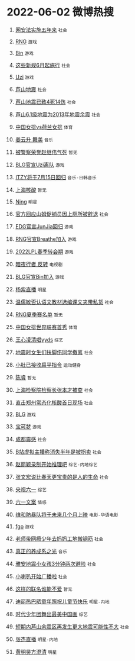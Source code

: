 # 2022-06-02 微博热搜 
1. [网安法实施五年来](https://m.weibo.cn/search?containerid=100103type%3D1%26t%3D10%26q%3D%23%E7%BD%91%E5%AE%89%E6%B3%95%E5%AE%9E%E6%96%BD%E4%BA%94%E5%B9%B4%E6%9D%A5%23&stream_entry_id=51&isnewpage=1&extparam=seat%3D1%26cate%3D10103%26dgr%3D0%26filter_type%3Drealtimehot%26c_type%3D51%26pos%3D0%26display_time%3D1654099440%26pre_seqid%3D16540994408469327044391&luicode=10000011&lfid=106003type%3D25%26t%3D3%26disable_hot%3D1%26filter_type%3Drealtimehot) `社会` 

2. [RNG](https://m.weibo.cn/search?containerid=100103type%3D1%26t%3D10%26q%3D%23RNG%23&stream_entry_id=31&isnewpage=1&extparam=seat%3D1%26dgr%3D0%26realpos%3D1%26lcate%3D5001%26cate%3D0%26flag%3D1%26filter_type%3Drealtimehot%26c_type%3D31%26pos%3D0%26display_time%3D1654099440%26pre_seqid%3D16540994408469327044391&luicode=10000011&lfid=106003type%3D25%26t%3D3%26disable_hot%3D1%26filter_type%3Drealtimehot) `游戏` 

3. [Bin](https://m.weibo.cn/search?containerid=100103type%3D1%26t%3D10%26q%3DBin&stream_entry_id=31&isnewpage=1&extparam=seat%3D1%26dgr%3D0%26realpos%3D2%26lcate%3D5001%26cate%3D0%26flag%3D16%26filter_type%3Drealtimehot%26c_type%3D31%26pos%3D1%26display_time%3D1654099440%26pre_seqid%3D16540994408469327044391&luicode=10000011&lfid=106003type%3D25%26t%3D3%26disable_hot%3D1%26filter_type%3Drealtimehot) `游戏` 

4. [这些新规6月起施行](https://m.weibo.cn/search?containerid=100103type%3D1%26t%3D10%26q%3D%23%E8%BF%99%E4%BA%9B%E6%96%B0%E8%A7%846%E6%9C%88%E8%B5%B7%E6%96%BD%E8%A1%8C%23&stream_entry_id=31&isnewpage=1&extparam=seat%3D1%26dgr%3D0%26realpos%3D3%26lcate%3D5001%26cate%3D0%26flag%3D0%26filter_type%3Drealtimehot%26c_type%3D31%26pos%3D2%26display_time%3D1654099440%26pre_seqid%3D16540994408469327044391&luicode=10000011&lfid=106003type%3D25%26t%3D3%26disable_hot%3D1%26filter_type%3Drealtimehot) `社会` 

5. [Uzi](https://m.weibo.cn/search?containerid=100103type%3D1%26t%3D10%26q%3DUzi&stream_entry_id=31&isnewpage=1&extparam=seat%3D1%26dgr%3D0%26realpos%3D4%26lcate%3D5001%26cate%3D0%26flag%3D1%26filter_type%3Drealtimehot%26c_type%3D31%26pos%3D3%26display_time%3D1654099440%26pre_seqid%3D16540994408469327044391&luicode=10000011&lfid=106003type%3D25%26t%3D3%26disable_hot%3D1%26filter_type%3Drealtimehot) `游戏` 

6. [芦山地震](https://m.weibo.cn/search?containerid=100103type%3D1%26t%3D10%26q%3D%23%E8%8A%A6%E5%B1%B1%E5%9C%B0%E9%9C%87%23&stream_entry_id=31&isnewpage=1&extparam=seat%3D1%26dgr%3D0%26realpos%3D5%26lcate%3D5001%26cate%3D0%26flag%3D16%26filter_type%3Drealtimehot%26c_type%3D31%26pos%3D4%26display_time%3D1654099440%26pre_seqid%3D16540994408469327044391&luicode=10000011&lfid=106003type%3D25%26t%3D3%26disable_hot%3D1%26filter_type%3Drealtimehot) `社会` 

7. [芦山地震已致4死14伤](https://m.weibo.cn/search?containerid=100103type%3D1%26t%3D10%26q%3D%23%E8%8A%A6%E5%B1%B1%E5%9C%B0%E9%9C%87%E5%B7%B2%E8%87%B44%E6%AD%BB14%E4%BC%A4%23&stream_entry_id=31&isnewpage=1&extparam=seat%3D1%26dgr%3D0%26realpos%3D6%26lcate%3D5001%26cate%3D0%26flag%3D16%26filter_type%3Drealtimehot%26c_type%3D31%26pos%3D5%26display_time%3D1654099440%26pre_seqid%3D16540994408469327044391&luicode=10000011&lfid=106003type%3D25%26t%3D3%26disable_hot%3D1%26filter_type%3Drealtimehot) `社会` 

8. [芦山6.1级地震为2013年地震余震](https://m.weibo.cn/search?containerid=100103type%3D1%26t%3D10%26q%3D%23%E8%8A%A6%E5%B1%B16.1%E7%BA%A7%E5%9C%B0%E9%9C%87%E4%B8%BA2013%E5%B9%B4%E5%9C%B0%E9%9C%87%E4%BD%99%E9%9C%87%23&stream_entry_id=31&isnewpage=1&extparam=seat%3D1%26dgr%3D0%26realpos%3D7%26lcate%3D5001%26cate%3D0%26flag%3D0%26filter_type%3Drealtimehot%26c_type%3D31%26pos%3D6%26display_time%3D1654099440%26pre_seqid%3D16540994408469327044391&luicode=10000011&lfid=106003type%3D25%26t%3D3%26disable_hot%3D1%26filter_type%3Drealtimehot) `社会` 

9. [中国女排vs荷兰女排](http://m.weibo.cn/c/wbox?&id=j84w2uenjc&roomid=10102&q=%23%E4%B8%AD%E5%9B%BD%E5%A5%B3%E6%8E%92vs%E8%8D%B7%E5%85%B0%E5%A5%B3%E6%8E%92%23&extparam=seat%3D1%26dgr%3D0%26realpos%3D8%26lcate%3D5001%26cate%3D0%26flag%3D1%26filter_type%3Drealtimehot%26c_type%3D31%26pos%3D7%26display_time%3D1654099440%26pre_seqid%3D16540994408469327044391&luicode=10000011&lfid=106003type%3D25%26t%3D3%26disable_hot%3D1%26filter_type%3Drealtimehot) `体育` 

10. [姜云升 舞美](https://m.weibo.cn/search?containerid=100103type%3D1%26t%3D10%26q%3D%E5%A7%9C%E4%BA%91%E5%8D%87+%E8%88%9E%E7%BE%8E&stream_entry_id=31&isnewpage=1&extparam=seat%3D1%26dgr%3D0%26realpos%3D9%26lcate%3D5001%26cate%3D0%26flag%3D0%26filter_type%3Drealtimehot%26c_type%3D31%26pos%3D8%26display_time%3D1654099440%26pre_seqid%3D16540994408469327044391&luicode=10000011&lfid=106003type%3D25%26t%3D3%26disable_hot%3D1%26filter_type%3Drealtimehot) `音乐` 

11. [被警察荣誉赵继伟气死](https://m.weibo.cn/search?containerid=100103type%3D1%26t%3D10%26q%3D%E8%A2%AB%E8%AD%A6%E5%AF%9F%E8%8D%A3%E8%AA%89%E8%B5%B5%E7%BB%A7%E4%BC%9F%E6%B0%94%E6%AD%BB&stream_entry_id=31&isnewpage=1&extparam=seat%3D1%26dgr%3D0%26realpos%3D10%26lcate%3D5001%26cate%3D0%26flag%3D1%26filter_type%3Drealtimehot%26c_type%3D31%26pos%3D9%26display_time%3D1654099440%26pre_seqid%3D16540994408469327044391&luicode=10000011&lfid=106003type%3D25%26t%3D3%26disable_hot%3D1%26filter_type%3Drealtimehot) `暂无` 

12. [BLG官宣Uzi离队](https://m.weibo.cn/search?containerid=100103type%3D1%26t%3D10%26q%3D%23BLG%E5%AE%98%E5%AE%A3Uzi%E7%A6%BB%E9%98%9F%23&stream_entry_id=31&isnewpage=1&extparam=seat%3D1%26dgr%3D0%26realpos%3D11%26lcate%3D5001%26cate%3D0%26flag%3D1%26filter_type%3Drealtimehot%26c_type%3D31%26pos%3D10%26display_time%3D1654099440%26pre_seqid%3D16540994408469327044391&luicode=10000011&lfid=106003type%3D25%26t%3D3%26disable_hot%3D1%26filter_type%3Drealtimehot) `游戏` 

13. [ITZY将于7月15日回归](https://m.weibo.cn/search?containerid=100103type%3D1%26t%3D10%26q%3D%23ITZY%E5%B0%86%E4%BA%8E7%E6%9C%8815%E6%97%A5%E5%9B%9E%E5%BD%92%23&stream_entry_id=31&isnewpage=1&extparam=seat%3D1%26dgr%3D0%26realpos%3D12%26lcate%3D5001%26cate%3D0%26flag%3D1%26filter_type%3Drealtimehot%26c_type%3D31%26pos%3D11%26display_time%3D1654099440%26pre_seqid%3D16540994408469327044391&luicode=10000011&lfid=106003type%3D25%26t%3D3%26disable_hot%3D1%26filter_type%3Drealtimehot) `音乐-日韩音乐` 

14. [上海核酸](https://m.weibo.cn/search?containerid=100103type%3D1%26t%3D10%26q%3D%23%E4%B8%8A%E6%B5%B7%E6%A0%B8%E9%85%B8%23&stream_entry_id=31&isnewpage=1&extparam=seat%3D1%26dgr%3D0%26realpos%3D13%26lcate%3D5001%26cate%3D0%26flag%3D0%26filter_type%3Drealtimehot%26c_type%3D31%26pos%3D12%26display_time%3D1654099440%26pre_seqid%3D16540994408469327044391&luicode=10000011&lfid=106003type%3D25%26t%3D3%26disable_hot%3D1%26filter_type%3Drealtimehot) `暂无` 

15. [Ning](https://m.weibo.cn/search?containerid=100103type%3D1%26t%3D10%26q%3DNing&stream_entry_id=31&isnewpage=1&extparam=seat%3D1%26dgr%3D0%26realpos%3D14%26lcate%3D5001%26cate%3D0%26flag%3D1%26filter_type%3Drealtimehot%26c_type%3D31%26pos%3D13%26display_time%3D1654099440%26pre_seqid%3D16540994408469327044391&luicode=10000011&lfid=106003type%3D25%26t%3D3%26disable_hot%3D1%26filter_type%3Drealtimehot) `明星` 

16. [官方回应山姆促销员因上厕所被辞退](https://m.weibo.cn/search?containerid=100103type%3D1%26t%3D10%26q%3D%23%E5%AE%98%E6%96%B9%E5%9B%9E%E5%BA%94%E5%B1%B1%E5%A7%86%E4%BF%83%E9%94%80%E5%91%98%E5%9B%A0%E4%B8%8A%E5%8E%95%E6%89%80%E8%A2%AB%E8%BE%9E%E9%80%80%23&stream_entry_id=31&isnewpage=1&extparam=seat%3D1%26dgr%3D0%26realpos%3D15%26lcate%3D5001%26cate%3D0%26flag%3D0%26filter_type%3Drealtimehot%26c_type%3D31%26pos%3D14%26display_time%3D1654099440%26pre_seqid%3D16540994408469327044391&luicode=10000011&lfid=106003type%3D25%26t%3D3%26disable_hot%3D1%26filter_type%3Drealtimehot) `社会` 

17. [EDG官宣JunJia回归](https://m.weibo.cn/search?containerid=100103type%3D1%26t%3D10%26q%3D%23EDG%E5%AE%98%E5%AE%A3JunJia%E5%9B%9E%E5%BD%92%23&stream_entry_id=31&isnewpage=1&extparam=seat%3D1%26dgr%3D0%26realpos%3D16%26lcate%3D5001%26cate%3D0%26flag%3D0%26filter_type%3Drealtimehot%26c_type%3D31%26pos%3D15%26display_time%3D1654099440%26pre_seqid%3D16540994408469327044391&luicode=10000011&lfid=106003type%3D25%26t%3D3%26disable_hot%3D1%26filter_type%3Drealtimehot) `游戏` 

18. [RNG官宣Breathe加入](https://m.weibo.cn/search?containerid=100103type%3D1%26t%3D10%26q%3D%23RNG%E5%AE%98%E5%AE%A3Breathe%E5%8A%A0%E5%85%A5%23&stream_entry_id=31&isnewpage=1&extparam=seat%3D1%26dgr%3D0%26realpos%3D17%26lcate%3D5001%26cate%3D0%26flag%3D1%26filter_type%3Drealtimehot%26c_type%3D31%26pos%3D16%26display_time%3D1654099440%26pre_seqid%3D16540994408469327044391&luicode=10000011&lfid=106003type%3D25%26t%3D3%26disable_hot%3D1%26filter_type%3Drealtimehot) `游戏` 

19. [2022LPL春季转会期](https://m.weibo.cn/search?containerid=100103type%3D1%26t%3D10%26q%3D%232022LPL%E6%98%A5%E5%AD%A3%E8%BD%AC%E4%BC%9A%E6%9C%9F%23&stream_entry_id=31&isnewpage=1&extparam=seat%3D1%26dgr%3D0%26realpos%3D18%26lcate%3D5001%26cate%3D0%26flag%3D1%26filter_type%3Drealtimehot%26c_type%3D31%26pos%3D17%26display_time%3D1654099440%26pre_seqid%3D16540994408469327044391&luicode=10000011&lfid=106003type%3D25%26t%3D3%26disable_hot%3D1%26filter_type%3Drealtimehot) `游戏` 

20. [暗夜行者 反转](https://m.weibo.cn/search?containerid=100103type%3D1%26t%3D10%26q%3D%E6%9A%97%E5%A4%9C%E8%A1%8C%E8%80%85+%E5%8F%8D%E8%BD%AC&stream_entry_id=31&isnewpage=1&extparam=seat%3D1%26dgr%3D0%26realpos%3D19%26lcate%3D5001%26cate%3D0%26flag%3D0%26filter_type%3Drealtimehot%26c_type%3D31%26pos%3D18%26display_time%3D1654099440%26pre_seqid%3D16540994408469327044391&luicode=10000011&lfid=106003type%3D25%26t%3D3%26disable_hot%3D1%26filter_type%3Drealtimehot) `电视剧` 

21. [BLG官宣Bin加入](https://m.weibo.cn/search?containerid=100103type%3D1%26t%3D10%26q%3D%23BLG%E5%AE%98%E5%AE%A3Bin%E5%8A%A0%E5%85%A5%23&stream_entry_id=31&isnewpage=1&extparam=seat%3D1%26dgr%3D0%26realpos%3D20%26lcate%3D5001%26cate%3D0%26flag%3D1%26filter_type%3Drealtimehot%26c_type%3D31%26pos%3D19%26display_time%3D1654099440%26pre_seqid%3D16540994408469327044391&luicode=10000011&lfid=106003type%3D25%26t%3D3%26disable_hot%3D1%26filter_type%3Drealtimehot) `游戏` 

22. [杨紫直播](https://m.weibo.cn/search?containerid=100103type%3D1%26t%3D10%26q%3D%E6%9D%A8%E7%B4%AB%E7%9B%B4%E6%92%AD&stream_entry_id=31&isnewpage=1&extparam=seat%3D1%26dgr%3D0%26realpos%3D21%26lcate%3D5001%26cate%3D0%26flag%3D1%26filter_type%3Drealtimehot%26c_type%3D31%26pos%3D20%26display_time%3D1654099440%26pre_seqid%3D16540994408469327044391&luicode=10000011&lfid=106003type%3D25%26t%3D3%26disable_hot%3D1%26filter_type%3Drealtimehot) `明星` 

23. [温儒敏否认语文教材选编课文夹带私货](https://m.weibo.cn/search?containerid=100103type%3D1%26t%3D10%26q%3D%23%E6%B8%A9%E5%84%92%E6%95%8F%E5%90%A6%E8%AE%A4%E8%AF%AD%E6%96%87%E6%95%99%E6%9D%90%E9%80%89%E7%BC%96%E8%AF%BE%E6%96%87%E5%A4%B9%E5%B8%A6%E7%A7%81%E8%B4%A7%23&stream_entry_id=31&isnewpage=1&extparam=seat%3D1%26dgr%3D0%26realpos%3D22%26lcate%3D5001%26cate%3D0%26flag%3D0%26filter_type%3Drealtimehot%26c_type%3D31%26pos%3D21%26display_time%3D1654099440%26pre_seqid%3D16540994408469327044391&luicode=10000011&lfid=106003type%3D25%26t%3D3%26disable_hot%3D1%26filter_type%3Drealtimehot) `社会` 

24. [RNG夏季赛名单](https://m.weibo.cn/search?containerid=100103type%3D1%26t%3D10%26q%3DRNG%E5%A4%8F%E5%AD%A3%E8%B5%9B%E5%90%8D%E5%8D%95&stream_entry_id=31&isnewpage=1&extparam=seat%3D1%26dgr%3D0%26realpos%3D23%26lcate%3D5001%26cate%3D0%26flag%3D1%26filter_type%3Drealtimehot%26c_type%3D31%26pos%3D22%26display_time%3D1654099440%26pre_seqid%3D16540994408469327044391&luicode=10000011&lfid=106003type%3D25%26t%3D3%26disable_hot%3D1%26filter_type%3Drealtimehot) `暂无` 

25. [中国女排世界联赛首秀](https://m.weibo.cn/search?containerid=100103type%3D1%26t%3D10%26q%3D%23%E4%B8%AD%E5%9B%BD%E5%A5%B3%E6%8E%92%E4%B8%96%E7%95%8C%E8%81%94%E8%B5%9B%E9%A6%96%E7%A7%80%23&stream_entry_id=31&isnewpage=1&extparam=seat%3D1%26dgr%3D0%26realpos%3D24%26lcate%3D5001%26cate%3D0%26flag%3D1%26filter_type%3Drealtimehot%26c_type%3D31%26pos%3D23%26display_time%3D1654099440%26pre_seqid%3D16540994408469327044391&luicode=10000011&lfid=106003type%3D25%26t%3D3%26disable_hot%3D1%26filter_type%3Drealtimehot) `体育` 

26. [王心凌清唱yyds](https://m.weibo.cn/search?containerid=100103type%3D1%26t%3D10%26q%3D%23%E7%8E%8B%E5%BF%83%E5%87%8C%E6%B8%85%E5%94%B1yyds%23&stream_entry_id=31&isnewpage=1&extparam=seat%3D1%26dgr%3D0%26realpos%3D25%26lcate%3D5001%26cate%3D0%26flag%3D0%26filter_type%3Drealtimehot%26c_type%3D31%26pos%3D24%26display_time%3D1654099440%26pre_seqid%3D16540994408469327044391&luicode=10000011&lfid=106003type%3D25%26t%3D3%26disable_hot%3D1%26filter_type%3Drealtimehot) `综艺` 

27. [地震时女生们扶脚伤同学撤离](https://m.weibo.cn/search?containerid=100103type%3D1%26t%3D10%26q%3D%23%E5%9C%B0%E9%9C%87%E6%97%B6%E5%A5%B3%E7%94%9F%E4%BB%AC%E6%89%B6%E8%84%9A%E4%BC%A4%E5%90%8C%E5%AD%A6%E6%92%A4%E7%A6%BB%23&stream_entry_id=31&isnewpage=1&extparam=seat%3D1%26dgr%3D0%26realpos%3D26%26lcate%3D5001%26cate%3D0%26flag%3D0%26filter_type%3Drealtimehot%26c_type%3D31%26pos%3D25%26display_time%3D1654099440%26pre_seqid%3D16540994408469327044391&luicode=10000011&lfid=106003type%3D25%26t%3D3%26disable_hot%3D1%26filter_type%3Drealtimehot) `社会` 

28. [小肚已接收扁平指令](https://m.weibo.cn/search?containerid=100103type%3D1%26t%3D10%26q%3D%23%E5%B0%8F%E8%82%9A%E5%B7%B2%E6%8E%A5%E6%94%B6%E6%89%81%E5%B9%B3%E6%8C%87%E4%BB%A4%23&stream_entry_id=31&isnewpage=1&extparam=seat%3D1%26dgr%3D0%26realpos%3D27%26lcate%3D5001%26cate%3D0%26flag%3D1%26filter_type%3Drealtimehot%26c_type%3D31%26pos%3D26%26display_time%3D1654099440%26pre_seqid%3D16540994408469327044391&luicode=10000011&lfid=106003type%3D25%26t%3D3%26disable_hot%3D1%26filter_type%3Drealtimehot) `运动健身` 

29. [陈睿](https://m.weibo.cn/search?containerid=100103type%3D1%26t%3D10%26q%3D%E9%99%88%E7%9D%BF&stream_entry_id=31&isnewpage=1&extparam=seat%3D1%26dgr%3D0%26realpos%3D28%26lcate%3D5001%26cate%3D0%26flag%3D1%26filter_type%3Drealtimehot%26c_type%3D31%26pos%3D27%26display_time%3D1654099440%26pre_seqid%3D16540994408469327044391&luicode=10000011&lfid=106003type%3D25%26t%3D3%26disable_hot%3D1%26filter_type%3Drealtimehot) `暂无` 

30. [上海检察院检察长张本才被查](https://m.weibo.cn/search?containerid=100103type%3D1%26t%3D10%26q%3D%23%E4%B8%8A%E6%B5%B7%E6%A3%80%E5%AF%9F%E9%99%A2%E6%A3%80%E5%AF%9F%E9%95%BF%E5%BC%A0%E6%9C%AC%E6%89%8D%E8%A2%AB%E6%9F%A5%23&stream_entry_id=31&isnewpage=1&extparam=seat%3D1%26dgr%3D0%26realpos%3D29%26lcate%3D5001%26cate%3D0%26flag%3D0%26filter_type%3Drealtimehot%26c_type%3D31%26pos%3D28%26display_time%3D1654099440%26pre_seqid%3D16540994408469327044391&luicode=10000011&lfid=106003type%3D25%26t%3D3%26disable_hot%3D1%26filter_type%3Drealtimehot) `社会` 

31. [直击郑州常态化核酸首日现场](https://m.weibo.cn/search?containerid=100103type%3D1%26t%3D10%26q%3D%23%E7%9B%B4%E5%87%BB%E9%83%91%E5%B7%9E%E5%B8%B8%E6%80%81%E5%8C%96%E6%A0%B8%E9%85%B8%E9%A6%96%E6%97%A5%E7%8E%B0%E5%9C%BA%23&stream_entry_id=31&isnewpage=1&extparam=seat%3D1%26dgr%3D0%26realpos%3D30%26lcate%3D5001%26cate%3D0%26flag%3D0%26filter_type%3Drealtimehot%26c_type%3D31%26pos%3D29%26display_time%3D1654099440%26pre_seqid%3D16540994408469327044391&luicode=10000011&lfid=106003type%3D25%26t%3D3%26disable_hot%3D1%26filter_type%3Drealtimehot) `社会` 

32. [BLG](https://m.weibo.cn/search?containerid=100103type%3D1%26t%3D10%26q%3DBLG&stream_entry_id=31&isnewpage=1&extparam=seat%3D1%26dgr%3D0%26realpos%3D31%26lcate%3D5001%26cate%3D0%26flag%3D0%26filter_type%3Drealtimehot%26c_type%3D31%26pos%3D30%26display_time%3D1654099440%26pre_seqid%3D16540994408469327044391&luicode=10000011&lfid=106003type%3D25%26t%3D3%26disable_hot%3D1%26filter_type%3Drealtimehot) `游戏` 

33. [宝可梦](https://m.weibo.cn/search?containerid=100103type%3D1%26t%3D10%26q%3D%E5%AE%9D%E5%8F%AF%E6%A2%A6&stream_entry_id=31&isnewpage=1&extparam=seat%3D1%26dgr%3D0%26realpos%3D32%26lcate%3D5001%26cate%3D0%26flag%3D0%26filter_type%3Drealtimehot%26c_type%3D31%26pos%3D31%26display_time%3D1654099440%26pre_seqid%3D16540994408469327044391&luicode=10000011&lfid=106003type%3D25%26t%3D3%26disable_hot%3D1%26filter_type%3Drealtimehot) `游戏` 

34. [成都震感](https://m.weibo.cn/search?containerid=100103type%3D1%26t%3D10%26q%3D%23%E6%88%90%E9%83%BD%E9%9C%87%E6%84%9F%23&stream_entry_id=31&isnewpage=1&extparam=seat%3D1%26dgr%3D0%26realpos%3D33%26lcate%3D5001%26cate%3D0%26flag%3D0%26filter_type%3Drealtimehot%26c_type%3D31%26pos%3D32%26display_time%3D1654099440%26pre_seqid%3D16540994408469327044391&luicode=10000011&lfid=106003type%3D25%26t%3D3%26disable_hot%3D1%26filter_type%3Drealtimehot) `社会` 

35. [B站虚拟主播称消失半年是被拐卖](https://m.weibo.cn/search?containerid=100103type%3D1%26t%3D10%26q%3D%23B%E7%AB%99%E8%99%9A%E6%8B%9F%E4%B8%BB%E6%92%AD%E7%A7%B0%E6%B6%88%E5%A4%B1%E5%8D%8A%E5%B9%B4%E6%98%AF%E8%A2%AB%E6%8B%90%E5%8D%96%23&stream_entry_id=31&isnewpage=1&extparam=seat%3D1%26dgr%3D0%26realpos%3D34%26lcate%3D5001%26cate%3D0%26flag%3D0%26filter_type%3Drealtimehot%26c_type%3D31%26pos%3D33%26display_time%3D1654099440%26pre_seqid%3D16540994408469327044391&luicode=10000011&lfid=106003type%3D25%26t%3D3%26disable_hot%3D1%26filter_type%3Drealtimehot) `社会` 

36. [赵丽颖录制开始推理吧](https://m.weibo.cn/search?containerid=100103type%3D1%26t%3D10%26q%3D%23%E8%B5%B5%E4%B8%BD%E9%A2%96%E5%BD%95%E5%88%B6%E5%BC%80%E5%A7%8B%E6%8E%A8%E7%90%86%E5%90%A7%23&stream_entry_id=31&isnewpage=1&extparam=seat%3D1%26dgr%3D0%26realpos%3D35%26lcate%3D5001%26cate%3D0%26flag%3D0%26filter_type%3Drealtimehot%26c_type%3D31%26pos%3D34%26display_time%3D1654099440%26pre_seqid%3D16540994408469327044391&luicode=10000011&lfid=106003type%3D25%26t%3D3%26disable_hot%3D1%26filter_type%3Drealtimehot) `综艺-内地综艺` 

37. [张文宏说比春天更宝贵的是人的生命](https://m.weibo.cn/search?containerid=100103type%3D1%26t%3D10%26q%3D%23%E5%BC%A0%E6%96%87%E5%AE%8F%E8%AF%B4%E6%AF%94%E6%98%A5%E5%A4%A9%E6%9B%B4%E5%AE%9D%E8%B4%B5%E7%9A%84%E6%98%AF%E4%BA%BA%E7%9A%84%E7%94%9F%E5%91%BD%23&stream_entry_id=31&isnewpage=1&extparam=seat%3D1%26dgr%3D0%26realpos%3D36%26lcate%3D5001%26cate%3D0%26flag%3D0%26filter_type%3Drealtimehot%26c_type%3D31%26pos%3D35%26display_time%3D1654099440%26pre_seqid%3D16540994408469327044391&luicode=10000011&lfid=106003type%3D25%26t%3D3%26disable_hot%3D1%26filter_type%3Drealtimehot) `社会` 

38. [央视六一](http://m.weibo.cn/c/wbox?&id=j84w2uenjc&roomid=10088&q=%23%E5%A4%AE%E8%A7%86%E5%85%AD%E4%B8%80%23&extparam=seat%3D1%26dgr%3D0%26realpos%3D37%26lcate%3D5001%26cate%3D0%26flag%3D0%26filter_type%3Drealtimehot%26c_type%3D31%26pos%3D36%26display_time%3D1654099440%26pre_seqid%3D16540994408469327044391&luicode=10000011&lfid=106003type%3D25%26t%3D3%26disable_hot%3D1%26filter_type%3Drealtimehot) `综艺` 

39. [六一文案](https://m.weibo.cn/search?containerid=100103type%3D1%26t%3D10%26q%3D%23%E5%85%AD%E4%B8%80%E6%96%87%E6%A1%88%23&stream_entry_id=31&isnewpage=1&extparam=seat%3D1%26dgr%3D0%26realpos%3D38%26lcate%3D5001%26cate%3D0%26flag%3D0%26filter_type%3Drealtimehot%26c_type%3D31%26pos%3D37%26display_time%3D1654099440%26pre_seqid%3D16540994408469327044391&luicode=10000011&lfid=106003type%3D25%26t%3D3%26disable_hot%3D1%26filter_type%3Drealtimehot) `情感` 

40. [维和防暴队将于未来几个月上映](https://m.weibo.cn/search?containerid=100103type%3D1%26t%3D10%26q%3D%23%E7%BB%B4%E5%92%8C%E9%98%B2%E6%9A%B4%E9%98%9F%E5%B0%86%E4%BA%8E%E6%9C%AA%E6%9D%A5%E5%87%A0%E4%B8%AA%E6%9C%88%E4%B8%8A%E6%98%A0%23&stream_entry_id=31&isnewpage=1&extparam=seat%3D1%26dgr%3D0%26realpos%3D39%26lcate%3D5001%26cate%3D0%26flag%3D0%26filter_type%3Drealtimehot%26c_type%3D31%26pos%3D38%26display_time%3D1654099440%26pre_seqid%3D16540994408469327044391&luicode=10000011&lfid=106003type%3D25%26t%3D3%26disable_hot%3D1%26filter_type%3Drealtimehot) `电影-华语电影` 

41. [fgo](https://m.weibo.cn/search?containerid=100103type%3D1%26t%3D10%26q%3Dfgo&stream_entry_id=31&isnewpage=1&extparam=seat%3D1%26dgr%3D0%26realpos%3D40%26lcate%3D5001%26cate%3D0%26flag%3D0%26filter_type%3Drealtimehot%26c_type%3D31%26pos%3D39%26display_time%3D1654099440%26pre_seqid%3D16540994408469327044391&luicode=10000011&lfid=106003type%3D25%26t%3D3%26disable_hot%3D1%26filter_type%3Drealtimehot) `游戏` 

42. [老师带网瘾少年去妈妈工地搬钢筋](https://m.weibo.cn/search?containerid=100103type%3D1%26t%3D10%26q%3D%23%E8%80%81%E5%B8%88%E5%B8%A6%E7%BD%91%E7%98%BE%E5%B0%91%E5%B9%B4%E5%8E%BB%E5%A6%88%E5%A6%88%E5%B7%A5%E5%9C%B0%E6%90%AC%E9%92%A2%E7%AD%8B%23&stream_entry_id=31&isnewpage=1&extparam=seat%3D1%26dgr%3D0%26realpos%3D41%26lcate%3D5001%26cate%3D0%26flag%3D1%26filter_type%3Drealtimehot%26c_type%3D31%26pos%3D40%26display_time%3D1654099440%26pre_seqid%3D16540994408469327044391&luicode=10000011&lfid=106003type%3D25%26t%3D3%26disable_hot%3D1%26filter_type%3Drealtimehot) `社会` 

43. [真正的养成系之光](https://m.weibo.cn/search?containerid=100103type%3D1%26t%3D10%26q%3D%23%E7%9C%9F%E6%AD%A3%E7%9A%84%E5%85%BB%E6%88%90%E7%B3%BB%E4%B9%8B%E5%85%89%23&stream_entry_id=31&isnewpage=1&extparam=seat%3D1%26dgr%3D0%26realpos%3D42%26lcate%3D5001%26cate%3D0%26flag%3D0%26filter_type%3Drealtimehot%26c_type%3D31%26pos%3D41%26display_time%3D1654099440%26pre_seqid%3D16540994408469327044391&luicode=10000011&lfid=106003type%3D25%26t%3D3%26disable_hot%3D1%26filter_type%3Drealtimehot) `音乐` 

44. [雅安地震小女孩3分钟两次避险](https://m.weibo.cn/search?containerid=100103type%3D1%26t%3D10%26q%3D%23%E9%9B%85%E5%AE%89%E5%9C%B0%E9%9C%87%E5%B0%8F%E5%A5%B3%E5%AD%A93%E5%88%86%E9%92%9F%E4%B8%A4%E6%AC%A1%E9%81%BF%E9%99%A9%23&stream_entry_id=31&isnewpage=1&extparam=seat%3D1%26dgr%3D0%26realpos%3D43%26lcate%3D5001%26cate%3D0%26flag%3D1%26filter_type%3Drealtimehot%26c_type%3D31%26pos%3D42%26display_time%3D1654099440%26pre_seqid%3D16540994408469327044391&luicode=10000011&lfid=106003type%3D25%26t%3D3%26disable_hot%3D1%26filter_type%3Drealtimehot) `社会` 

45. [小喇叭开始广播啦](https://m.weibo.cn/search?containerid=100103type%3D1%26t%3D10%26q%3D%23%E5%B0%8F%E5%96%87%E5%8F%AD%E5%BC%80%E5%A7%8B%E5%B9%BF%E6%92%AD%E5%95%A6%23&stream_entry_id=31&isnewpage=1&extparam=seat%3D1%26dgr%3D0%26realpos%3D44%26lcate%3D5001%26cate%3D0%26flag%3D1%26filter_type%3Drealtimehot%26c_type%3D31%26pos%3D43%26display_time%3D1654099440%26pre_seqid%3D16540994408469327044391&luicode=10000011&lfid=106003type%3D25%26t%3D3%26disable_hot%3D1%26filter_type%3Drealtimehot) `社会` 

46. [这样的联名谁能不爱](https://m.weibo.cn/search?containerid=100103type%3D1%26t%3D10%26q%3D%E8%BF%99%E6%A0%B7%E7%9A%84%E8%81%94%E5%90%8D%E8%B0%81%E8%83%BD%E4%B8%8D%E7%88%B1&stream_entry_id=31&isnewpage=1&extparam=seat%3D1%26dgr%3D0%26realpos%3D45%26lcate%3D5001%26cate%3D0%26flag%3D1%26filter_type%3Drealtimehot%26c_type%3D31%26pos%3D44%26display_time%3D1654099440%26pre_seqid%3D16540994408469327044391&luicode=10000011&lfid=106003type%3D25%26t%3D3%26disable_hot%3D1%26filter_type%3Drealtimehot) `暂无` 

47. [迪丽热巴晒童年照祝儿童节快乐](https://m.weibo.cn/search?containerid=100103type%3D1%26t%3D10%26q%3D%23%E8%BF%AA%E4%B8%BD%E7%83%AD%E5%B7%B4%E6%99%92%E7%AB%A5%E5%B9%B4%E7%85%A7%E7%A5%9D%E5%84%BF%E7%AB%A5%E8%8A%82%E5%BF%AB%E4%B9%90%23&stream_entry_id=31&isnewpage=1&extparam=seat%3D1%26dgr%3D0%26realpos%3D46%26lcate%3D5001%26cate%3D0%26flag%3D0%26filter_type%3Drealtimehot%26c_type%3D31%26pos%3D45%26display_time%3D1654099440%26pre_seqid%3D16540994408469327044391&luicode=10000011&lfid=106003type%3D25%26t%3D3%26disable_hot%3D1%26filter_type%3Drealtimehot) `明星-内地` 

48. [时代少年团舞出最美中国画](https://m.weibo.cn/search?containerid=100103type%3D1%26t%3D10%26q%3D%23%E6%97%B6%E4%BB%A3%E5%B0%91%E5%B9%B4%E5%9B%A2%E8%88%9E%E5%87%BA%E6%9C%80%E7%BE%8E%E4%B8%AD%E5%9B%BD%E7%94%BB%23&stream_entry_id=31&isnewpage=1&extparam=seat%3D1%26dgr%3D0%26realpos%3D47%26lcate%3D5001%26cate%3D0%26flag%3D0%26filter_type%3Drealtimehot%26c_type%3D31%26pos%3D46%26display_time%3D1654099440%26pre_seqid%3D16540994408469327044391&luicode=10000011&lfid=106003type%3D25%26t%3D3%26disable_hot%3D1%26filter_type%3Drealtimehot) `综艺` 

49. [短期内芦山余震区再发生更大地震可能性不大](https://m.weibo.cn/search?containerid=100103type%3D1%26t%3D10%26q%3D%23%E7%9F%AD%E6%9C%9F%E5%86%85%E8%8A%A6%E5%B1%B1%E4%BD%99%E9%9C%87%E5%8C%BA%E5%86%8D%E5%8F%91%E7%94%9F%E6%9B%B4%E5%A4%A7%E5%9C%B0%E9%9C%87%E5%8F%AF%E8%83%BD%E6%80%A7%E4%B8%8D%E5%A4%A7%23&stream_entry_id=31&isnewpage=1&extparam=seat%3D1%26dgr%3D0%26realpos%3D48%26lcate%3D5001%26cate%3D0%26flag%3D0%26filter_type%3Drealtimehot%26c_type%3D31%26pos%3D47%26display_time%3D1654099440%26pre_seqid%3D16540994408469327044391&luicode=10000011&lfid=106003type%3D25%26t%3D3%26disable_hot%3D1%26filter_type%3Drealtimehot) `社会` 

50. [张杰直播](https://m.weibo.cn/search?containerid=100103type%3D1%26t%3D10%26q%3D%23%E5%BC%A0%E6%9D%B0%E7%9B%B4%E6%92%AD%23&stream_entry_id=31&isnewpage=1&extparam=seat%3D1%26dgr%3D0%26realpos%3D49%26lcate%3D5001%26cate%3D0%26flag%3D1%26filter_type%3Drealtimehot%26c_type%3D31%26pos%3D48%26display_time%3D1654099440%26pre_seqid%3D16540994408469327044391&luicode=10000011&lfid=106003type%3D25%26t%3D3%26disable_hot%3D1%26filter_type%3Drealtimehot) `明星-内地` 

51. [黄明昊方澄清](https://m.weibo.cn/search?containerid=100103type%3D1%26t%3D10%26q%3D%23%E9%BB%84%E6%98%8E%E6%98%8A%E6%96%B9%E6%BE%84%E6%B8%85%23&stream_entry_id=31&isnewpage=1&extparam=seat%3D1%26dgr%3D0%26realpos%3D50%26lcate%3D5001%26cate%3D0%26flag%3D0%26filter_type%3Drealtimehot%26c_type%3D31%26pos%3D49%26display_time%3D1654099440%26pre_seqid%3D16540994408469327044391&luicode=10000011&lfid=106003type%3D25%26t%3D3%26disable_hot%3D1%26filter_type%3Drealtimehot) `明星` 
